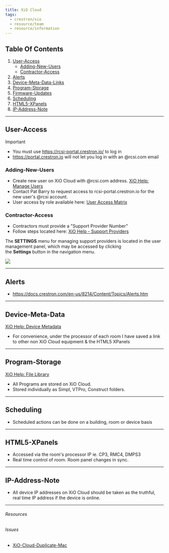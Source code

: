 ```yaml
---
title: XiO Cloud
tags:
  - crestron/xio
  - resource/team
  - resource/information
---
```


## Table Of Contents

1. [User-Access](#User-Access)	
	- [Adding-New-Users](#Adding-New-Users)
	- [Contractor-Access](#Contractor-Access)
1. [Alerts](#Alerts)
5. [Device-Meta-Data-Links](#Device-Meta-Data-Links)
7. [Program-Storage](#Program-Storage)
8. [Firmware-Updates](#Firmware-Updates)
9. [Scheduling](#Scheduling)
10. [HTML5-XPanels](#HTML5-XPanels)
11. [IP-Address-Note](#IP-Address-Note)

---

## User-Access

> [!Important] 
> - You must use https://rcsi-portal.crestron.io/ to log in
> - https://portal.crestron.io will not let you log in with an @rcsi.com email

### Adding-New-Users

- Create new user on XiO Cloud with @rcsi.com address. [XiO Help: Manage Users](https://docs.crestron.com/en-us/8214/Content/Topics/Manage-Users.htm)
- Contact Pat Barry to request access to rcsi-portal.crestron.io for the new user's @rcsi account.
- User access by role available here: [User Access Matrix](https://docs.crestron.com/en-us/8214/Content/Topics/Appendix-User-Access.htm)

### Contractor-Access

- Contractors must provide a "Support Provider Number"
- Follow steps located here: [XiO Help - Support Providers](https://docs.crestron.com/en-us/8214/Content/Topics/Dealer/Support-Providers.htm)

The **SETTINGS** menu for managing support providers is located in the user management panel, which may be accessed by clicking the **Settings** button in the navigation menu.

![](https://docs.crestron.com/en-us/8214/Content/Resources/Images/156-Support-Providers.png)

---

## Alerts

- https://docs.crestron.com/en-us/8214/Content/Topics/Alerts.htm

---


## Device-Meta-Data

[XiO Help: Device Metadata](https://docs.crestron.com/en-us/8214/Content/Topics/Manage-Devices.htm#DeviceMetadata)
 
- For convenience, under the processor of each room I have saved a link to other non XiO Cloud equipment & the HTML5 XPanels

---

## Program-Storage

[XiO Help: File Library](https://docs.crestron.com/en-us/8214/Content/Topics/File-Upload.htm)

- All Programs are stored on XiO Cloud.
- Stored individually as Simpl, VTPro, Construct folders.

---

## Scheduling

- Scheduled actions can be done on a building, room or device basis

---

## HTML5-XPanels

- Accessed via the room's processor IP ie. CP3, RMC4, DMPS3
- Real time control of room. Room panel changes in sync.

---

## IP-Address-Note

- All device IP addresses on XiO Cloud should be taken as the truthful, real time IP address if the device is online.

---

###### Resources

###### Issues
- [XiO-Cloud-Duplicate-Mac](../Issues/XiO-Cloud-Duplicate-Mac.md)